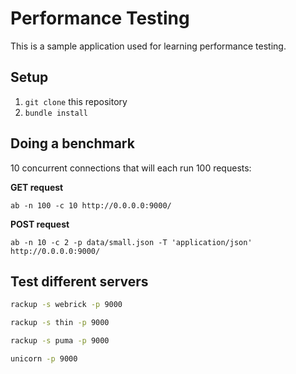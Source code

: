 # Performance Testing

This is a sample application used for learning performance testing.

## Setup

1. `git clone` this repository
2. `bundle install`

## Doing a benchmark

10 concurrent connections that will each run 100 requests:

**GET request**

```plain
ab -n 100 -c 10 http://0.0.0.0:9000/
```

**POST request**

```plain
ab -n 10 -c 2 -p data/small.json -T 'application/json' http://0.0.0.0:9000/
```

## Test different servers

```bash
rackup -s webrick -p 9000
```

```bash
rackup -s thin -p 9000
```

```bash
rackup -s puma -p 9000
```

```bash
unicorn -p 9000
```

